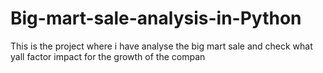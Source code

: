 # Big-mart-sale-analysis-in-Python
This is the project where i have analyse the big mart sale  and check what yall factor impact for the growth of the compan
